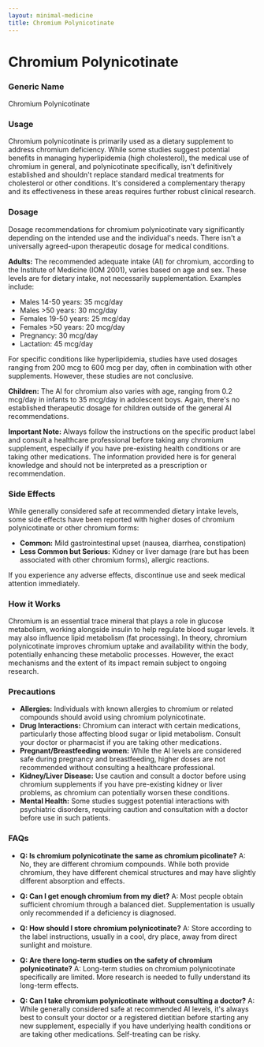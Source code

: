 ```yaml
---
layout: minimal-medicine
title: Chromium Polynicotinate
---
```


# Chromium Polynicotinate
### Generic Name
Chromium Polynicotinate

### Usage
Chromium polynicotinate is primarily used as a dietary supplement to address chromium deficiency.  While some studies suggest potential benefits in managing hyperlipidemia (high cholesterol),  the medical use of chromium in general, and polynicotinate specifically, isn't definitively established and shouldn't replace standard medical treatments for cholesterol or other conditions.  It's considered a complementary therapy and its effectiveness in these areas requires further robust clinical research.

### Dosage
Dosage recommendations for chromium polynicotinate vary significantly depending on the intended use and the individual's needs.  There isn't a universally agreed-upon therapeutic dosage for medical conditions.

**Adults:** The recommended adequate intake (AI) for chromium, according to the Institute of Medicine (IOM 2001), varies based on age and sex.  These levels are for dietary intake, not necessarily supplementation.  Examples include:

* Males 14-50 years: 35 mcg/day
* Males >50 years: 30 mcg/day
* Females 19-50 years: 25 mcg/day
* Females >50 years: 20 mcg/day
* Pregnancy: 30 mcg/day
* Lactation: 45 mcg/day

For specific conditions like hyperlipidemia, studies have used dosages ranging from 200 mcg to 600 mcg per day, often in combination with other supplements.  However, these studies are not conclusive.

**Children:**  The AI for chromium also varies with age, ranging from 0.2 mcg/day in infants to 35 mcg/day in adolescent boys.   Again,  there's no established therapeutic dosage for children outside of the general AI recommendations.


**Important Note:**  Always follow the instructions on the specific product label and consult a healthcare professional before taking any chromium supplement, especially if you have pre-existing health conditions or are taking other medications.  The information provided here is for general knowledge and should not be interpreted as a prescription or recommendation.

### Side Effects
While generally considered safe at recommended dietary intake levels, some side effects have been reported with higher doses of chromium polynicotinate or other chromium forms:

* **Common:**  Mild gastrointestinal upset (nausea, diarrhea, constipation)
* **Less Common but Serious:**  Kidney or liver damage (rare but has been associated with other chromium forms), allergic reactions.

If you experience any adverse effects, discontinue use and seek medical attention immediately.

### How it Works
Chromium is an essential trace mineral that plays a role in glucose metabolism, working alongside insulin to help regulate blood sugar levels. It may also influence lipid metabolism (fat processing).  In theory, chromium polynicotinate improves chromium uptake and availability within the body, potentially enhancing these metabolic processes.  However, the exact mechanisms and the extent of its impact remain subject to ongoing research.


### Precautions
* **Allergies:** Individuals with known allergies to chromium or related compounds should avoid using chromium polynicotinate.
* **Drug Interactions:**  Chromium can interact with certain medications, particularly those affecting blood sugar or lipid metabolism. Consult your doctor or pharmacist if you are taking other medications.
* **Pregnant/Breastfeeding women:** While the AI levels are considered safe during pregnancy and breastfeeding, higher doses are not recommended without consulting a healthcare professional.
* **Kidney/Liver Disease:**  Use caution and consult a doctor before using chromium supplements if you have pre-existing kidney or liver problems, as chromium can potentially worsen these conditions.
* **Mental Health:**  Some studies suggest potential interactions with psychiatric disorders, requiring caution and consultation with a doctor before use in such patients.

### FAQs
* **Q: Is chromium polynicotinate the same as chromium picolinate?** A: No, they are different chromium compounds.  While both provide chromium, they have different chemical structures and may have slightly different absorption and effects.

* **Q: Can I get enough chromium from my diet?** A: Most people obtain sufficient chromium through a balanced diet.  Supplementation is usually only recommended if a deficiency is diagnosed.

* **Q: How should I store chromium polynicotinate?** A: Store according to the label instructions, usually in a cool, dry place, away from direct sunlight and moisture.

* **Q: Are there long-term studies on the safety of chromium polynicotinate?** A: Long-term studies on chromium polynicotinate specifically are limited.  More research is needed to fully understand its long-term effects.

* **Q: Can I take chromium polynicotinate without consulting a doctor?** A: While generally considered safe at recommended AI levels, it's always best to consult your doctor or a registered dietitian before starting any new supplement, especially if you have underlying health conditions or are taking other medications.  Self-treating can be risky.
